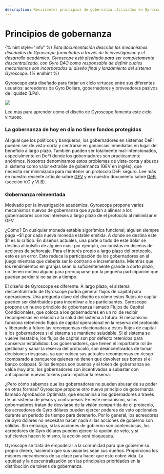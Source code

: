 ```yaml
---
description: Resilientes principios de gobernanza utilizados en Gyroscope
---
```


# Principios de gobernanza

{% hint style="info" %}
_Esta documentación describe los mecanismos diseñados de Gyroscope formulados a través de la investigación y el desarrollo académico. Gyroscope está diseñado para ser completamente descentralizado, con Gyro DAO como responsable de definir cuales mecanismos son incorporados al diseño final y lanzamiento del sistema Gyroscope._
{% endhint %}

Gyroscope está diseñado para forjar un ciclo virtuoso entre sus diferentes usuarios: acreedores de Gyro Dollars, gobernadores y proveedores pasivos de liquidez (LPs).

![](https://2063019688-files.gitbook.io/\~/files/v0/b/gitbook-x-prod.appspot.com/o/spaces%2F-MU527HCtxlYaQoNazhF%2Fuploads%2FUD33Vk1G8c1FD1kGIK9k%2FGovernance%20Flow%20Chart%20v3.png?alt=media\&token=54aa930f-9725-4471-9dbf-e45e91d938f7)

Lee más para aprender cómo el diseño de Gyroscope fomenta este ciclo virtuoso.

### **La gobernanza de hoy en día no tiene fondos protegidos**

Al igual que los políticos y banqueros, los gobernadores en sistemas DeFi pueden ser de vista-corta y centrarse en ganancias inmediatas en lugar del beneficio a largo plazo. También pueden ser totalmente mal-intencionados, especialmente en DeFi donde los gobernadores son prácticamente anónimos. Nosotros denominamos estos problemas de vista-corta y abusos al sistema como valor extraíble de gobernanza (GEV en inglés), que necesita ser minimizada para mantener un protocolo DeFi seguro. Lee más en nuestro reciente artículo sobre [GEV](https://ournetwork.substack.com/p/our-network-deep-dive-2) y en nuestro documento sobre [DeFi](https://arxiv.org/abs/2101.08778) (sección V.C y VI.B).

### **Gobernanza reinventada**

Motivado por la investigación académica, Gyroscope propone varios mecanismos nuevos de gobernanza que ayudan a alinear a los gobernadores con los intereses a largo plazo de el protocolo al minimizar el GEV.

¿Cómo? En cualquier moneda estable algorítmica funcional, alguien siempre paga \~$1 por cada nueva moneda estable emitida. A donde se destina este $1 es lo crítico. En diseños actuales, una parte o todo de este dólar se destina al bolsillo de alguien más: por ejemplo, accionistas en diseños de acciones de señoreaje. Para el interés propio a largo plazo del protocolo, esto es un error. Esto reduce la participación de los gobernadores en el juego mientras que debería ser lo contrario e incrementarla. Mientras que los rendimientos en granjas sean lo suficientemente grande a corto plazo, no tienen motivo alguno para preocuparse por la pequeña participación que puedan perder si no salen a tiempo.

El diseño de Gyroscope es diferente. A largo plazo, el sistema descentralizado de Gyroscope podría generar flujos de capital para operaciones. Una pregunta clave del diseño es cómo estos flujos de capital pueden ser distribuidos para incentivar a los participantes. Gyroscope propone un nuevo principio de gobernanza llamado Flujos de Capital Condicionales, que coloca a los gobernadores en un rol de recibir recompensas en relación a la salud del sistema a futuro. El mecanismo funciona reteniendo flujos de capital operacional en la reserva del protocolo y liberando a futuro las recompensas relacionadas a estos flujos de capital a los gobernadores si el sistema se mantiene saludable. Si el sistema se vuelve inestable, los flujos de capital son por defecto retenidos para conservar estabilidad. Los gobernadores, que tienen el importante rol de gestionar y sanar la reserva del protocolo, son desincentivados de tomar decisiones riesgosas, ya que coloca sus actuales recompensas en riesgo (comparado a banqueros quienes no tienen que devolver sus bonos si el banco colapsa). Si los tiempos son buenos y el token de gobernanza se valúa muy alto, los gobernadores son incentivados a subastar con anticipación nuevos tokens para impulsar la reserva.

¿Pero cómo sabemos que los gobernadores no pueden abusar de su poder en otras formas? Gyroscope propone otro nuevo principio de gobernanza llamado Aprobación Optimista, que encamina a los gobernadores a través de un sistema de pesos y contrapesos. En este mecanismo, si los gobernadores tratan de desviarse de la visión compartida de el protocolo, los acreedores de Gyro dólares pueden ejercer poderes de veto opcionales durante un período de tiempo para detenerlo. Por lo general, los acreedores de Gyro dólares no necesitan hacer nada si las acciones de gobierno son sólidas. Sin embargo, si las acciones de gobierno son contenciosas, los acreedores de Gyro dólares pueden ejercer la opción de veto, y si suficientes hacen lo mismo, la acción será bloqueada.

Gyroscope se trata de empoderar a la comunidad para que gobierne su propio dinero, haciendo que sus usuarios sean sus dueños. Proporciona los mejores mecanismos de su clase para hacer que esto cobre vida. La equidad y la descentralización son las principales prioridades en la distribución de tokens de gobernanza.
